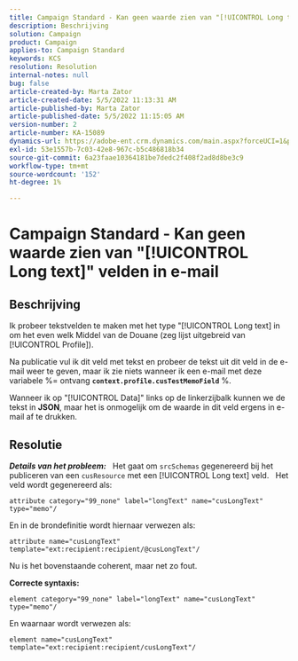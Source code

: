 ```yaml
---
title: Campaign Standard - Kan geen waarde zien van "[!UICONTROL Long text]" velden in e-mail
description: Beschrijving
solution: Campaign
product: Campaign
applies-to: Campaign Standard
keywords: KCS
resolution: Resolution
internal-notes: null
bug: false
article-created-by: Marta Zator
article-created-date: 5/5/2022 11:13:31 AM
article-published-by: Marta Zator
article-published-date: 5/5/2022 11:15:05 AM
version-number: 2
article-number: KA-15089
dynamics-url: https://adobe-ent.crm.dynamics.com/main.aspx?forceUCI=1&pagetype=entityrecord&etn=knowledgearticle&id=b6827162-64cc-ec11-a7b5-6045bd00dbbc
exl-id: 53e1557b-7c03-42e8-967c-b5c486818b34
source-git-commit: 6a23faae10364181be7dedc2f408f2ad8d8be3c9
workflow-type: tm+mt
source-wordcount: '152'
ht-degree: 1%

---
```


# Campaign Standard - Kan geen waarde zien van &quot;[!UICONTROL Long text]&quot; velden in e-mail

## Beschrijving


Ik probeer tekstvelden te maken met het type &quot;[!UICONTROL Long text] in om het even welk Middel van de Douane (zeg lijst uitgebreid van [!UICONTROL Profile]).

Na publicatie vul ik dit veld met tekst en probeer de tekst uit dit veld in de e-mail weer te geven, maar ik zie niets wanneer ik een e-mail met deze variabele %= ontvang <b>`context.profile.cusTestMemoField`</b> %.

Wanneer ik op &quot;[!UICONTROL Data]&quot; links op de linkerzijbalk kunnen we de tekst in <b>JSON</b>, maar het is onmogelijk om de waarde in dit veld ergens in e-mail af te drukken.


## Resolutie


<b>*Details van het probleem:</b>*
 
Het gaat om `srcSchemas` gegenereerd bij het publiceren van een `cusResource` met een [!UICONTROL Long text] veld.
 
Het veld wordt gegenereerd als:

```
attribute category="99_none" label="longText" name="cusLongText" type="memo"/
```


En in de brondefinitie wordt hiernaar verwezen als:

```
attribute name="cusLongText" template="ext:recipient:recipient/@cusLongText"/
```

Nu is het bovenstaande coherent, maar net zo fout.
 

<b>Correcte syntaxis:</b>

```
element category="99_none" label="longText" name="cusLongText" type="memo"/
```

En waarnaar wordt verwezen als:
 

```
element name="cusLongText" template="ext:recipient:recipient/cusLongText"/
```
